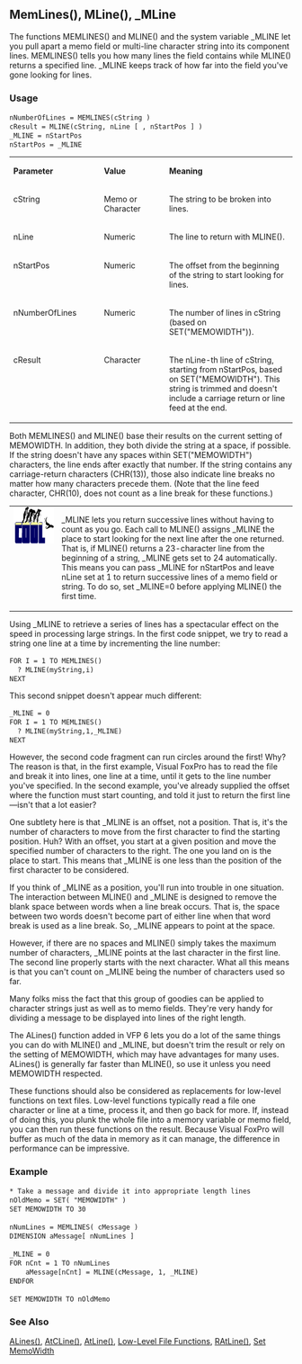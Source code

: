 ## MemLines(), MLine(), _MLine

The functions MEMLINES() and MLINE() and the system variable _MLINE let you pull apart a memo field or multi-line character string into its component lines. MEMLINES() tells you how many lines the field contains while MLINE() returns a specified line. _MLINE keeps track of how far into the field you've gone looking for lines.

### Usage

```foxpro
nNumberOfLines = MEMLINES(cString )
cResult = MLINE(cString, nLine [ , nStartPos ] )
_MLINE = nStartPos
nStartPos = _MLINE
```
<table>
<tr>
  <td width="32%" valign="top">
  <p><b>Parameter</b></p>
  </td>
  <td width="23%" valign="top">
  <p><b>Value</b></p>
  </td>
  <td width="45%" valign="top">
  <p><b>Meaning</b></p>
  </td>
 </tr>
<tr>
  <td width="32%" valign="top">
  <p>cString</p>
  </td>
  <td width="23%" valign="top">
  <p>Memo or Character</p>
  </td>
  <td width="45%" valign="top">
  <p>The string to be broken into lines.</p>
  </td>
 </tr>
<tr>
  <td width="32%" valign="top">
  <p>nLine</p>
  </td>
  <td width="23%" valign="top">
  <p>Numeric</p>
  </td>
  <td width="45%" valign="top">
  <p>The line to return with MLINE().</p>
  </td>
 </tr>
<tr>
  <td width="32%" valign="top">
  <p>nStartPos</p>
  </td>
  <td width="23%" valign="top">
  <p>Numeric</p>
  </td>
  <td width="45%" valign="top">
  <p>The offset from the beginning of the string to start looking for lines.</p>
  </td>
 </tr>
<tr>
  <td width="32%" valign="top">
  <p>nNumberOfLines</p>
  </td>
  <td width="23%" valign="top">
  <p>Numeric</p>
  </td>
  <td width="45%" valign="top">
  <p>The number of lines in cString (based on SET(&quot;MEMOWIDTH&quot;)).</p>
  </td>
 </tr>
<tr>
  <td width="32%" valign="top">
  <p>cResult</p>
  </td>
  <td width="23%" valign="top">
  <p>Character</p>
  </td>
  <td width="45%" valign="top">
  <p>The nLine-th line of cString, starting from nStartPos, based on SET(&quot;MEMOWIDTH&quot;). This string is trimmed and doesn't include a carriage return or line feed at the end.</p>
  </td>
 </tr>
</table>

Both MEMLINES() and MLINE() base their results on the current setting of MEMOWIDTH. In addition, they both divide the string at a space, if possible. If the string doesn't have any spaces within SET("MEMOWIDTH") characters, the line ends after exactly that number. If the string contains any carriage-return characters (CHR(13)), those also indicate line breaks no matter how many characters precede them. (Note that the line feed character, CHR(10), does not count as a line break for these functions.)

<table>
<tr>
  <td width="17%" valign="top">
<img width="114" height="66" src="cool.gif">
  </td>
  <td width="83%">
  <p>_MLINE lets you return successive lines without having to count as you go. Each call to MLINE() assigns _MLINE the place to start looking for the next line after the one returned. That is, if MLINE() returns a 23-character line from the beginning of a string, _MLINE gets set to 24 automatically. This means you can pass _MLINE for nStartPos and leave nLine set at 1 to return successive lines of a memo field or string. To do so, set _MLINE=0 before applying MLINE() the first time. </p>
  </td>
 </tr>
</table>

Using _MLINE to retrieve a series of lines has a spectacular effect on the speed in processing large strings. In the first code snippet, we try to read a string one line at a time by incrementing the line number:

```foxpro
FOR I = 1 TO MEMLINES()
  ? MLINE(myString,i)
NEXT
```
This second snippet doesn't appear much different:

```foxpro
_MLINE = 0
FOR I = 1 TO MEMLINES()
  ? MLINE(myString,1,_MLINE)
NEXT
```
However, the second code fragment can run circles around the first! Why? The reason is that, in the first example, Visual FoxPro has to read the file and break it into lines, one line at a time, until it gets to the line number you've specified. In the second example, you've already supplied the offset where the function must start counting, and told it just to return the first line&mdash;isn't that a lot easier?

One subtlety here is that _MLINE is an offset, not a position. That is, it's the number of characters to move from the first character to find the starting position. Huh? With an offset, you start at a given position and move the specified number of characters to the right. The one you land on is the place to start. This means that _MLINE is one less than the position of the first character to be considered.

If you think of _MLINE as a position, you'll run into trouble in one situation. The interaction between MLINE() and _MLINE is designed to remove the blank space between words when a line break occurs. That is, the space between two words doesn't become part of either line when that word break is used as a line break. So, _MLINE appears to point at the space.

However, if there are no spaces and MLINE() simply takes the maximum number of characters, _MLINE points at the last character in the first line. The second line properly starts with the next character. What all this means is that you can't count on _MLINE being the number of characters used so far.

Many folks miss the fact that this group of goodies can be applied to character strings just as well as to memo fields. They're very handy for dividing a message to be displayed into lines of the right length.

The ALines() function added in VFP 6 lets you do a lot of the same things you can do with MLINE() and _MLINE, but doesn't trim the result or rely on the setting of MEMOWIDTH, which may have advantages for many uses. ALines() is generally far faster than MLINE(), so use it unless you need MEMOWIDTH respected.

These functions should also be considered as replacements for low-level functions on text files. Low-level functions typically read a file one character or line at a time, process it, and then go back for more. If, instead of doing this, you plunk the whole file into a memory variable or memo field, you can then run these functions on the result. Because Visual FoxPro will buffer as much of the data in memory as it can manage, the difference in performance can be impressive.

### Example

```foxpro
* Take a message and divide it into appropriate length lines
nOldMemo = SET( "MEMOWIDTH" )
SET MEMOWIDTH TO 30

nNumLines = MEMLINES( cMessage )
DIMENSION aMessage[ nNumLines ]

_MLINE = 0
FOR nCnt = 1 TO nNumLines
    aMessage[nCnt] = MLINE(cMessage, 1, _MLINE)
ENDFOR

SET MEMOWIDTH TO nOldMemo
```
### See Also

[ALines()](s4g766.md), [AtCLine()](s4g029.md), [AtLine()](s4g029.md), [Low-Level File Functions](s4g194.md), [RAtLine()](s4g029.md), [Set MemoWidth](s4g094.md)